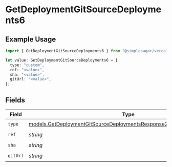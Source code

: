 # GetDeploymentGitSourceDeployments6

## Example Usage

```typescript
import { GetDeploymentGitSourceDeployments6 } from "@simplesagar/vercel/models/getdeploymentop.js";

let value: GetDeploymentGitSourceDeployments6 = {
  type: "custom",
  ref: "<value>",
  sha: "<value>",
  gitUrl: "<value>",
};
```

## Fields

| Field                                                                                                                                                  | Type                                                                                                                                                   | Required                                                                                                                                               | Description                                                                                                                                            |
| ------------------------------------------------------------------------------------------------------------------------------------------------------ | ------------------------------------------------------------------------------------------------------------------------------------------------------ | ------------------------------------------------------------------------------------------------------------------------------------------------------ | ------------------------------------------------------------------------------------------------------------------------------------------------------ |
| `type`                                                                                                                                                 | [models.GetDeploymentGitSourceDeploymentsResponse200ApplicationJSONType](../models/getdeploymentgitsourcedeploymentsresponse200applicationjsontype.md) | :heavy_check_mark:                                                                                                                                     | N/A                                                                                                                                                    |
| `ref`                                                                                                                                                  | *string*                                                                                                                                               | :heavy_check_mark:                                                                                                                                     | N/A                                                                                                                                                    |
| `sha`                                                                                                                                                  | *string*                                                                                                                                               | :heavy_check_mark:                                                                                                                                     | N/A                                                                                                                                                    |
| `gitUrl`                                                                                                                                               | *string*                                                                                                                                               | :heavy_check_mark:                                                                                                                                     | N/A                                                                                                                                                    |